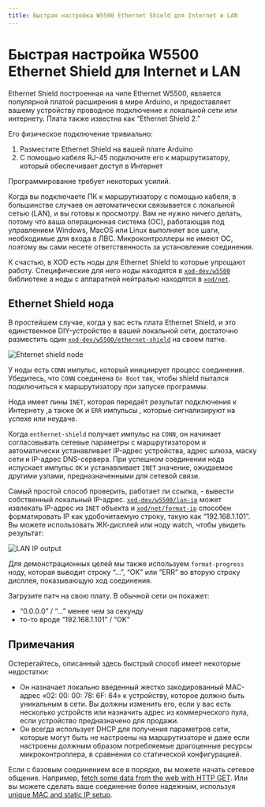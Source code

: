 ```yaml
---
title: Быстрая настройка W5500 Ethernet Shield для Internet и LAN
---
```


# Быстрая настройка W5500 Ethernet Shield для Internet и LAN

Ethernet Shield построенная на чипе Ethernet W5500, является популярной 
платой расширения в мире Arduino, и предоставляет вашему устройству проводное 
подключение к локальной сети или интернету. Плата также известна как “Ethernet Shield 2.”

Его физическое подключение тривиально:

1.  Разместите Ethernet Shield на вашей плате Arduino
2.  С помощью кабеля RJ-45 подключите его к маршрутизатору, который обеспечивает доступ в Интернет 

Программирование требует некоторых усилий.

Когда вы подключаете ПК к маршрутизатору с помощью кабеля, в большинстве случаев 
он автоматически связывается с локальной сетью (LAN), и вы готовы к просмотру. 
Вам не нужно ничего делать, потому что ваша операционная система (ОС), работающая под 
управлением Windows, MacOS или Linux выполняет все шаги, необходимые 
для входа в ЛВС. Микроконтроллеры не имеют ОС, поэтому вы сами несете ответственность 
за установление соединения.

К счастью, в XOD есть ноды для Ethernet Shield to которые упрощают работу.
Специфические для него ноды находятся в [`xod-dev/w5500`](https://xod.io/libs/xod-dev/w5500/) 
библиотеке а ноды с аппаратной нейтралью находятся в [`xod/net`](https://xod.io/libs/xod/net/).

## Ethernet Shield нода

В простейшем случае, когда у вас есть плата Ethernet Shield, и это единственное DIY-устройство 
в вашей локальной сети, достаточно разместить один [`xod-dev/w5500/ethernet-shield`](https://xod.io/libs/xod-dev/w5500/ethernet-shield/) на своем патче.

![Ehternet shield node](./ethernet-shield.patch.png)

У ноды есть `CONN` импульс, который инициирует процесс соединения. Убедитесь, что `CONN` соединена `On Boot`
так, чтобы shield пытался подключиться к маршрутизатору при запуске программы.

Нода имеет пины `INET`, которая передаёт результат подключения к Интернету ,а 
также `OK` и `ERR` импульсы , которые сигнализируют на успехе или неудаче.

Когда `enthernet-shield` получает импульс на `CONN`, он начинает согласовывать сетевые 
параметры с маршрутизатором и автоматически устанавливает IP-адрес устройства, 
адрес шлюза, маску сети и IP-адрес DNS-сервера. При успешном соединении нода 
испускает импульс `OK` и устанавливает `INET` значение, ожидаемое другими узлами, 
предназначенными для сетевой связи.

Самый простой способ проверить, работает ли ссылка, - вывести собственный локальный 
IP-адрес. [`xod-dev/w5500/lan-ip`](https://xod.io/libs/xod-dev/w5500/lan-ip/) может извлекать IP-адрес из `INET` объекта и 
[`xod/net/format-ip`](https://xod.io/libs/xod/net/format-ip/) способен форматировать IP как удобочитаемую строку, такую как “192.168.1.101”. 
Вы можете использовать ЖК-дисплей или ноду watch, чтобы увидеть результат:

![LAN IP output](./lan-ip-output.patch.png)

Для демонстрационных целей мы также используем `format-progress` ноду, которая выводит 
строку “...”, “OK” или “ERR” во вторую строку дисплея, показывающую ход соединения.

Загрузите патч на свою плату. В обычной сети он покажет:

- “0.0.0.0” / “...” менее чем за секунду
- то-то вроде “192.168.1.101” / “OK”

## Примечания

Остерегайтесь, описанный здесь быстрый способ имеет некоторые недостатки:

- Он назначает локально введенный жестко закодированный MAC-адрес «02: 00: 00: 78: 6F: 64» 
  к устройству, которое должно быть уникальным в сети. Вы должны изменить его, если у вас есть 
  несколько устройств или назначить адрес из коммерческого пула, если устройство предназначено для продажи.
- Он всегда использует DHCP для получения параметров сети, которые могут быть не настроены на 
  маршрутизаторе и даже если настроены должным образом потребляемые драгоценные ресурсы микроконтроллера, 
  в сравнении со статической конфигурацией.

Если с базовым соединением все в порядке, вы можете начать сетевое общение. Например, [fetch some data from the web with HTTP GET](../http-get/). 
Или вы можете сделать ваше соединение более надежным, используя [unique MAC and static IP setup](../w5500-advanced/).
